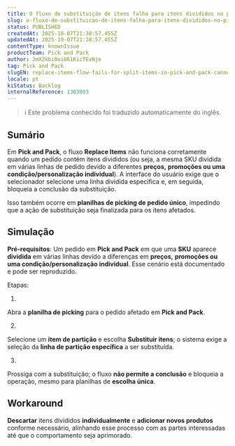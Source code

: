 ```yaml
---
title: O fluxo de substituição de itens falha para itens divididos no picking e embalagem (não é possível concluir a substituição)
slug: o-fluxo-de-substituicao-de-itens-falha-para-itens-divididos-no-picking-e-embalagem-nao-e-possivel-concluir-a-substituicao
status: PUBLISHED
createdAt: 2025-10-07T21:38:57.455Z
updatedAt: 2025-10-07T21:38:57.455Z
contentType: knownIssue
productTeam: Pick and Pack
author: 2mXZkbi0oi061KicTExNjo
tag: Pick and Pack
slugEN: replace-items-flow-fails-for-split-items-in-pick-and-pack-cannot-complete-replacement
locale: pt
kiStatus: Backlog
internalReference: 1303803
---
```


>ℹ️ Este problema conhecido foi traduzido automaticamente do inglês.

## Sumário


Em **Pick and Pack**, o fluxo **Replace Items** não funciona corretamente quando um pedido contém itens divididos (ou seja, a mesma SKU dividida em várias linhas de pedido devido a diferentes **preços,** **promoções ou uma condição/personalização individual**). A interface do usuário exige que o selecionador selecione uma linha dividida específica e, em seguida, bloqueia a conclusão da substituição.

Isso também ocorre em **planilhas de picking de pedido único**, impedindo que a ação de substituição seja finalizada para os itens afetados.
## Simulação


**Pré-requisitos**: Um pedido em **Pick and Pack** em que uma **SKU** aparece **dividida** em várias linhas devido a diferenças em **preços,** **promoções ou uma condição/personalização individual**. Esse cenário está documentado e pode ser reproduzido.

Etapas:

1.

Abra a **planilha de picking** para o pedido afetado em **Pick and Pack**.



2.

Selecione um **item de partição** e escolha **Substituir itens**; o sistema exige a seleção da **linha de partição específica** a ser substituída.



3.

Prossiga com a substituição; o fluxo **não permite a conclusão** e bloqueia a operação, mesmo para planilhas de **escolha única**.


## Workaround


**Descartar** itens divididos **individualmente** e **adicionar novos produtos** conforme necessário, alinhando esse processo com as partes interessadas até que o comportamento seja aprimorado.



